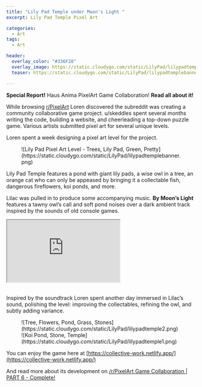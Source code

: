 ```yaml
---
title: "Lily Pad Temple under Moon's Light "
excerpt: Lily Pad Temple Pixel Art

categories:
  - Art
tags:
  - Art

header:
  overlay_color: "#336F28"
  overlay_image: https://static.cloudygo.com/static/LilyPad/lilypadtemplebanner.png
  teaser: https://static.cloudygo.com/static/LilyPad/lilypadtemplebanner.png

---
```


**Special Report!** Haus Anima PixelArt Game Collaboration! **Read all about it!**

While browsing [r/PixelArt](https://www.reddit.com/r/PixelArt/) Loren
discovered the subreddit was creating a community collaborative game project.
u/skeddles spent several months writing the code, building a website, and
cheerleading a top-down puzzle game. Various artists submitted pixel art for
several unique levels.

Loren spent a week designing a pixel art level for the project.

<figure class="thin" markdown="span">
![Lily Pad Pixel Art Level - Trees, Lily Pad, Green, Pretty](https://static.cloudygo.com/static/LilyPad/lilypadtemplebanner.png)
</figure>

Lily Pad Temple features a pond with giant lily pads, a wise owl in a tree,
an orange cat who can only be appeased by bringing it a collectable fish,
dangerous fireflowers, koi ponds, and more.

Lilac was pulled in to produce some accompanying music.
**By Moon’s Light** features a tawny owl’s call and soft pond noises over a
dark ambient track inspired by the sounds of old console games.

<div class="text-center">
<iframe class="soundcloud-player" height="166" src="https://w.soundcloud.com/player/?url=https%3A//api.soundcloud.com/tracks/1314435046&color=%23ff5500&auto_play=false&hide_related=false&show_comments=true&show_user=true&show_reposts=false&show_teaser=true&visual=true"></iframe>
</div>
<br>

Inspired by the soundtrack Loren spent another day immersed in Lilac’s sound,
polishing the level: improving the collectables, refining the owl, and subtly adding variance.

<figure class="half" markdown="span">
![Tree, Flowers, Pond, Grass, Stones](https://static.cloudygo.com/static/LilyPad/lilypadtemple2.png)
![Koi Pond, Stone, Temple](https://static.cloudygo.com/static/LilyPad/lilypadtemple1.png)
</figure>

You can enjoy the game here at
[https://collective-work.netlify.app/](https://collective-work.netlify.app/)

And read more about its development on
[/r/PixelArt Game Collaboration | PART 6 - Complete!](https://www.reddit.com/r/PixelArt/comments/w9gihd/rpixelart_game_collaboration_part_6_complete/)
